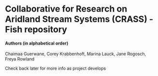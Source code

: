 # Collaborative for Research on Aridland Stream Systems (CRASS) - Fish repository
#### Authors (in alphabetical order)
Chaimaa Guerwane, Corey Krabbenhoft, Marina Lauck, Jane Rogosch, Freya Rowland

Check back later for more info as project develops